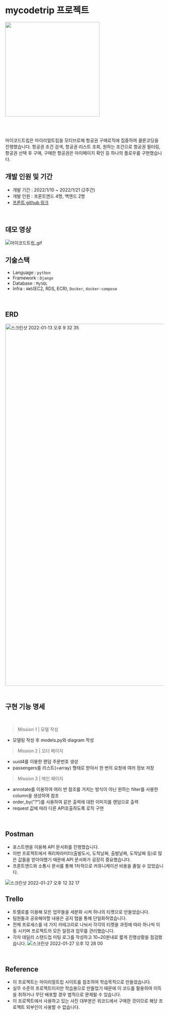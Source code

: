 # mycodetrip 프로젝트
​
<img width=300 src=https://user-images.githubusercontent.com/50139787/151123589-b350ebe0-8857-409b-8a98-ccab343717a0.png>

<br>​

마이코드트립은 마이리얼트립을 모티브로해 항공권 구매로직에 집중하여 클론코딩을 진행했습니다. 항공권 조건 검색, 항공권 리스트 조회, 원하는 조건으로 항공권 필터링, 항공권 선택 후 구매, 구매한 항공권은 마이페이지 확인 등 하나의 플로우를 구현했습니다.
​
<br>

##  <strong>개발 인원 및 기간</strong>

- 개발 기간 : 2022/1/10 ~ 2022/1/21 (2주간)
- 개발 인원 : 프론트엔드 4명, 백엔드 2명
- [프론트 github 링크](https://github.com/wecode-bootcamp-korea/28-2nd-mycodetrip-frontend)
​
<br>

##  <strong>데모 영상</strong>

![마이코드트립_gif](https://user-images.githubusercontent.com/50139787/151123373-4772373a-3449-4cf8-9dbd-b348a2231f1d.gif)
​
<br>

##  <strong>기술스택</strong>

- Language : `python`
- Framework : `Django`
- Database : `MySQL`
- Infra : `AWS`(EC2, RDS, ECR), `Docker`, `docker-compose`
​
<br>

##  <strong>ERD</strong>

<img width="1148" alt="스크린샷 2022-01-13 오후 9 32 35" src="https://user-images.githubusercontent.com/50139787/150078505-d0166c76-1749-4fa1-91db-6d11a1767278.png">
​
<br>
<br>

##  <strong>구현 기능 명세</strong>

<br>

> Mission 1 | 모델 작성

- 모델링 작성 후 models.py와 diagram 작성

> Mission 2 | 오더 페이지

- uuid4를 이용한 랜덤 주문번호 생성
- passengers를 리스트(=array) 형태로 받아서 한 번의 요청에 여러 정보 저장

> Mission 3 | 메인 페이지

- annotate를 이용하여 여러 번 참조를 거치는 방식이 아닌 원하는 filter를 사용한 column을 생성하여 참조
- order_by("?")를 사용하여 같은 출력에 대한 이미지를 랜덤으로 출력
- request 값에 따라 다른 API호출하도록 로직 구현

<br>

## <strong>Postman</strong>

- 포스트맨을 이용해 API 문서화를 진행했습니다.
- 이번 프로젝트에서 쿼리파라미터(출발도시, 도착날짜, 출발날짜, 도착날짜 등)로 많은 값들을 받아야했기 때문에 API 문서화가 굉장히 중요했습니다.
- 프론트엔드와 소통시 문서를 통해 1차적으로 커뮤니케이션 비용을 줄일 수 있었습니다.

![스크린샷 2022-01-27 오후 12 32 17](https://user-images.githubusercontent.com/50139787/151287237-813620eb-d397-40cb-a065-88bd4a99efe1.png)

## <strong>Trello</strong>

- 트렐로를 이용해 모든 업무들을 세분화 시켜 하나의 티켓으로 만들었습니다.
- 팀원들과 공유해야할 내용은 공지 탭을 통해 단일화하였습니다.
- 전체 프로세스를 네 가지 카테고리로 나눠서 각각의 티켓을 과정에 따라 하나씩 이동 시키며 프로젝트의 모든 일정과 업무를 관리했습니다.
- 각자 데일리 스탠드업 미팅 로그를 작성하고 10~20분내로 짧게 진행상황을 점검했습니다.
![스크린샷 2022-01-27 오후 12 28 00](https://user-images.githubusercontent.com/50139787/151286910-460cd449-4f9c-4932-961c-aaa0d8d77db8.png)

<br>

## <strong>Reference</strong>

- 이 프로젝트는 마이리얼트립 사이트를 참조하여 학습목적으로 만들었습니다.
- 실무 수준의 프로젝트이지만 학습용으로 만들었기 때문에 이 코드를 활용하여 이득을 취하거나 무단 배포할 경우 법적으로 문제될 수 있습니다.
- 이 프로젝트에서 사용하고 있는 사진 대부분은 위코드에서 구매한 것이므로 해당 프로젝트 외부인이 사용할 수 없습니다.
